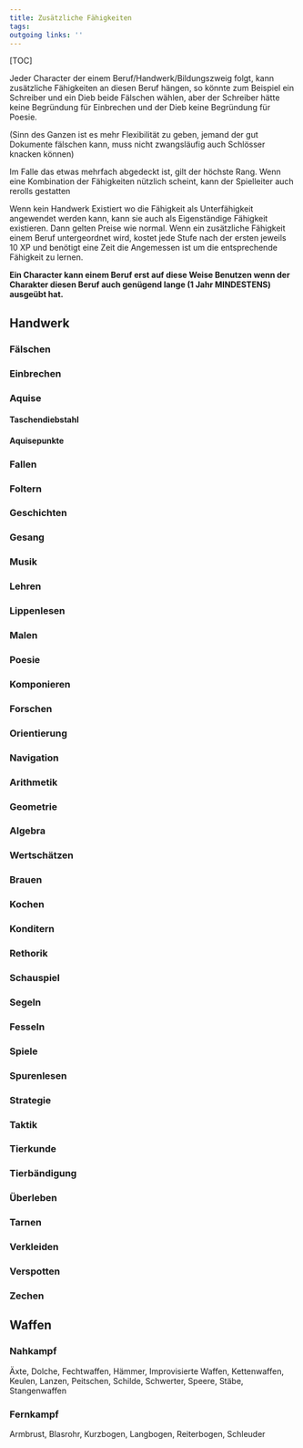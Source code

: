 ```yaml
---
title: Zusätzliche Fähigkeiten  
tags:   
outgoing links: ''  
---
```

[TOC]  

Jeder Character der einem Beruf/Handwerk/Bildungszweig folgt, kann zusätzliche Fähigkeiten an diesen Beruf hängen, so könnte zum Beispiel ein Schreiber und ein Dieb beide Fälschen wählen, aber der Schreiber hätte keine Begründung für Einbrechen und der Dieb keine Begründung für Poesie.

(Sinn des Ganzen ist es mehr Flexibilität zu geben, jemand der gut Dokumente fälschen kann, muss nicht zwangsläufig auch Schlösser knacken können)

Im Falle das etwas mehrfach abgedeckt ist, gilt der höchste Rang. Wenn eine Kombination der Fähigkeiten nützlich scheint, kann der Spielleiter auch rerolls gestatten

Wenn kein Handwerk Existiert wo die Fähigkeit als Unterfähigkeit angewendet werden kann, kann sie auch als Eigenständige Fähigkeit existieren. Dann gelten Preise wie normal. Wenn ein zusätzliche Fähigkeit einem Beruf untergeordnet wird, kostet jede Stufe nach der ersten jeweils 10 XP und benötigt eine Zeit die Angemessen ist um die entsprechende Fähigkeit zu lernen. 

**Ein Character kann einem Beruf erst auf diese Weise Benutzen wenn der Charakter diesen Beruf auch genügend lange (1 Jahr MINDESTENS) ausgeübt hat.**







## Handwerk

### Fälschen

### Einbrechen

### Aquise

#### Taschendiebstahl

#### Aquisepunkte

### Fallen

### Foltern

### Geschichten

### Gesang

### Musik

### Lehren

### Lippenlesen

### Malen

### Poesie

### Komponieren

### Forschen

### Orientierung

### Navigation

### Arithmetik

### Geometrie

### Algebra

### Wertschätzen

### Brauen

### Kochen

### Konditern

### Rethorik

### Schauspiel

### Segeln

### Fesseln

### Spiele

### Spurenlesen

### Strategie

### Taktik

### Tierkunde

### Tierbändigung

### Überleben

### Tarnen

### Verkleiden

### Verspotten

### Zechen



## Waffen

### Nahkampf

Äxte, Dolche, Fechtwaffen, Hämmer, Improvisierte Waffen, Kettenwaffen, Keulen, Lanzen, Peitschen, Schilde, Schwerter, Speere, Stäbe, Stangenwaffen

### Fernkampf

Armbrust, Blasrohr, Kurzbogen, Langbogen, Reiterbogen, Schleuder



